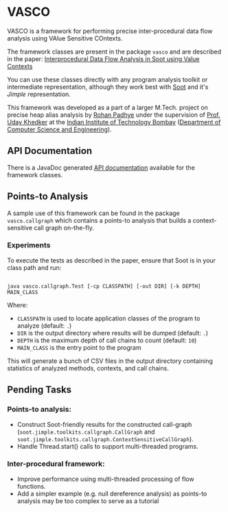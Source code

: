 VASCO
=====

VASCO is a framework for performing precise inter-procedural data flow analysis using VAlue Sensitive COntexts.

The framework classes are present in the package `vasco` and are described in the paper: [Interprocedural Data Flow Analysis in Soot using Value Contexts](http://arxiv.org/abs/1304.6274)

You can use these classes directly with any program analysis toolkit or intermediate representation, although they work best with [Soot](http://www.sable.mcgill.ca/soot) and it's *Jimple* representation.

This framework was developed as a part of a larger M.Tech. project on precise heap alias analysis by [Rohan Padhye](http://www.cse.iitb.ac.in/~rohanpadhye) under the supervision of [Prof. Uday Khedker](http://www.cse.iitb.ac.in/~uday) at the [Indian Institute of Technology Bombay](http://www.iitb.ac.in) ([Department of Computer Science and Engineering](http://www.cse.iitb.ac.in)).

## API Documentation ##

There is a JavaDoc generated [API documentation](http://rohanpadhye.github.io/vasco/apidocs) available for the framework classes.

## Points-to Analysis ##

A sample use of this framework can be found in the package `vasco.callgraph` which contains a points-to analysis that builds a context-sensitive call graph on-the-fly.

### Experiments ###

To execute the tests as described in the paper, ensure that Soot is in your class path and run:

<code>
java vasco.callgraph.Test [-cp CLASSPATH] [-out DIR] [-k DEPTH] MAIN_CLASS
</code>

Where:

- `CLASSPATH` is used to locate application classes of the program to analyze (default: `.`)
- `DIR` is the output directory where results will be dumped (default: `.`)
- `DEPTH` is the maximum depth of call chains to count (default: `10`)
- `MAIN_CLASS` is the entry point to the program

This will generate a bunch of CSV files in the output directory containing statistics of analyzed methods, contexts, and call chains.

## Pending Tasks ##

### Points-to analysis: ###

- Construct Soot-friendly results for the constructed call-graph (`soot.jimple.toolkits.callgraph.CallGraph` and `soot.jimple.toolkits.callgraph.ContextSensitiveCallGraph`).
- Handle Thread.start() calls to support multi-threaded programs.

### Inter-procedural framework: ###

- Improve performance using multi-threaded processing of flow functions.
- Add a simpler example (e.g. null dereference analysis) as points-to analysis may be too complex to serve as a tutorial
